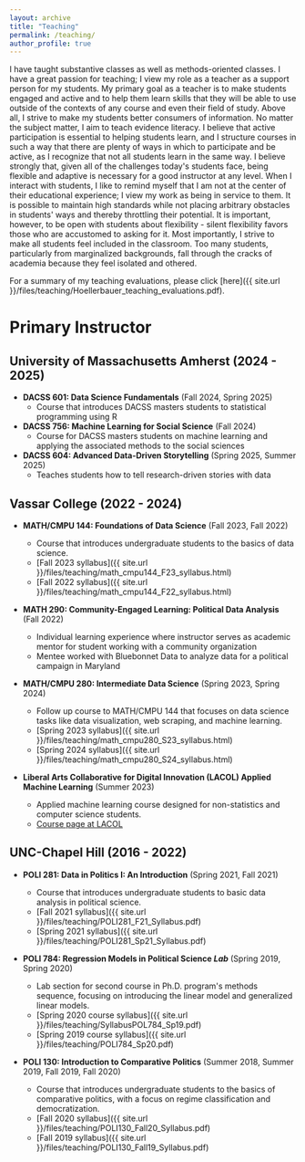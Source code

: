```yaml
---
layout: archive
title: "Teaching"
permalink: /teaching/
author_profile: true
---
```


I have taught substantive classes as well as methods-oriented classes. I have a great passion for teaching; I view my role as a teacher as a support person for my students. My primary goal as a teacher is to make students engaged and active and to help them learn skills that they will be able to use outside of the contexts of any course and even their field of study. Above all, I strive to make my students better consumers of information. No matter the subject matter, I aim to teach evidence literacy. I believe that active participation is essential to helping students learn, and I structure courses in such a way that there are plenty of ways in which to participate and be active, as I recognize that not all students learn in the same way. I believe strongly that, given all of the challenges today's students face, being flexible and adaptive is necessary for a good instructor at any level. When I interact with students, I like to remind myself that I am not at the center of their educational experience; I view my work as being in service to them. It is possible to maintain high standards while not placing arbitrary obstacles in students' ways and thereby throttling their potential. It is important, however, to be open with students about flexibility - silent flexibility favors those who are accustomed to asking for it. Most importantly, I strive to make all students feel included in the classroom. Too many students, particularly from marginalized backgrounds, fall through the cracks of academia because they feel isolated and othered.

For a summary of my teaching evaluations, please click [here]({{ site.url }}/files/teaching/Hoellerbauer_teaching_evaluations.pdf).


# Primary Instructor

## University of Massachusetts Amherst (2024 - 2025)

* **DACSS 601: Data Science Fundamentals** (Fall 2024, Spring 2025)
  * Course that introduces DACSS masters students to statistical programming
  using R
* **DACSS 756: Machine Learning for Social Science** (Fall 2024)
  * Course for DACSS masters students on machine learning and applying the
  associated methods to the social sciences
* **DACSS 604: Advanced Data-Driven Storytelling** (Spring 2025, Summer 2025)
  * Teaches students how to tell research-driven stories with data

## Vassar College (2022 - 2024)

* **MATH/CMPU 144: Foundations of Data Science** (Fall 2023, Fall 2022)
  * Course that introduces undergraduate students to the basics of data science.
  * [Fall 2023 syllabus]({{ site.url }}/files/teaching/math_cmpu144_F23_syllabus.html)
  * [Fall 2022 syllabus]({{ site.url }}/files/teaching/math_cmpu144_F22_syllabus.html)

* **MATH 290: Community-Engaged Learning: Political Data Analysis** (Fall 2022)
  * Individual learning experience where instructor serves as academic mentor for
  student working with a community organization
  * Mentee worked with Bluebonnet Data to analyze data for a political campaign
  in Maryland

* **MATH/CMPU 280: Intermediate Data Science** (Spring 2023, Spring 2024)
  * Follow up course to MATH/CMPU 144 that focuses on data science tasks like
  data visualization, web scraping, and machine learning.
  * [Spring 2023 syllabus]({{ site.url }}/files/teaching/math_cmpu280_S23_syllabus.html)
  * [Spring 2024 syllabus]({{ site.url }}/files/teaching/math_cmpu280_S24_syllabus.html)

* **Liberal Arts Collaborative for Digital Innovation (LACOL) Applied Machine Learning** (Summer 2023)
  * Applied machine learning course designed for non-statistics and computer
  science students.
  * [Course page at LACOL](https://lacol.net/applied-ml/)

## UNC-Chapel Hill (2016 - 2022)

* **POLI 281: Data in Politics I: An Introduction** (Spring 2021, Fall 2021)
  * Course that introduces undergraduate students to basic data analysis in political science.
  * [Fall 2021 syllabus]({{ site.url }}/files/teaching/POLI281_F21_Syllabus.pdf)
  * [Spring 2021 syllabus]({{ site.url }}/files/teaching/POLI281_Sp21_Syllabus.pdf)

* **POLI 784: Regression Models in Political Science _Lab_** (Spring 2019, Spring 2020)
  * Lab section for second course in Ph.D. program's methods sequence, focusing on introducing the linear model and generalized linear models.
  * [Spring 2020 course syllabus]({{ site.url }}/files/teaching/SyllabusPOL784_Sp19.pdf)
  * [Spring 2019 course syllabus]({{ site.url }}/files/teaching/POLI784_Sp20.pdf)

* **POLI 130: Introduction to Comparative Politics** (Summer 2018, Summer 2019, Fall 2019, Fall 2020)
  * Course that introduces undergraduate students to the basics of comparative politics, with a focus on regime classification and democratization.
  * [Fall 2020 syllabus]({{ site.url }}/files/teaching/POLI130_Fall20_Syllabus.pdf)
  * [Fall 2019 syllabus]({{ site.url }}/files/teaching/POLI130_Fall19_Syllabus.pdf)

